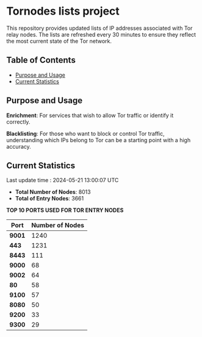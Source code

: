 # Tornodes lists project

This repository provides updated lists of IP addresses associated with Tor relay nodes. The lists are refreshed every 30 minutes to ensure they reflect the most current state of the Tor network.

## Table of Contents

- [Purpose and Usage](#purpose-and-usage)
- [Current Statistics](#current-statistics)


## Purpose and Usage

**Enrichment**: For services that wish to allow Tor traffic or identify it correctly.

**Blacklisting**: For those who want to block or control Tor traffic, understanding which IPs belong to Tor can be a starting point with a high accuracy.

## Current Statistics

Last update time : 2024-05-21 13:00:07 UTC

- **Total Number of Nodes**: 8013
- **Total of Entry Nodes**: 3661

**TOP 10 PORTS USED FOR TOR ENTRY NODES**

| **Port** | **Number of Nodes** |
|------|-----------------|
| **9001**   | 1240  |
| **443**   | 1231  |
| **8443**   | 111  |
| **9000**   | 68  |
| **9002**   | 64  |
| **80**   | 58  |
| **9100**   | 57  |
| **8080**   | 50  |
| **9200**   | 33  |
| **9300**   | 29  |

